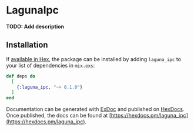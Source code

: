 # LagunaIpc

**TODO: Add description**

## Installation

If [available in Hex](https://hex.pm/docs/publish), the package can be installed
by adding `laguna_ipc` to your list of dependencies in `mix.exs`:

```elixir
def deps do
  [
    {:laguna_ipc, "~> 0.1.0"}
  ]
end
```

Documentation can be generated with [ExDoc](https://github.com/elixir-lang/ex_doc)
and published on [HexDocs](https://hexdocs.pm). Once published, the docs can
be found at [https://hexdocs.pm/laguna_ipc](https://hexdocs.pm/laguna_ipc).

